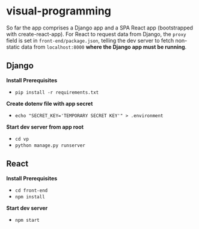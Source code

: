 # visual-programming

So far the app comprises a Django app and a SPA React app (bootstrapped with
create-react-app). For React to request data from Django, the `proxy` field is
set in `front-end/package.json`, telling the dev server to fetch non-static
data from `localhost:8000` **where the Django app must be running**.

## Django

**Install Prerequisites**
- `pip install -r requirements.txt`

**Create dotenv file with app secret**
- `echo "SECRET_KEY='TEMPORARY SECRET KEY'" > .environment`

**Start dev server from app root**
- `cd vp`
- `python manage.py runserver`


## React
**Install Prerequisites**
- `cd front-end`
- `npm install`

**Start dev server**
- `npm start`
